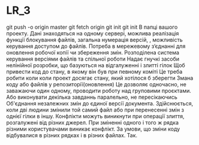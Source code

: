 # LR_3
git push -o origin master
git fetch origin
git init
git init
В папці вашого проекту.
Дані знаходяться на одному сервері, можлива реалізація функції блокування файлів, загальна нумерація версій, , можливість керування доступом до файлів.
Потреба в мережевому з‘єднанні для оновлення робочої копії  чи збереження змін.
Розподілена система керування версіями файлів та спільної роботи
Надає гнучкі засоби нелінійної розробки, що базуються на відгалуженні і злитті гілок
Щоб привести код до стану, в якому він був при певному коміті
Це треба робити коли коли проект досягає стану, який хотілося б зберегти
Змана коду або файлів у репозиторії(оновлення)
Це дозволяє одночасно, не заважаючи один одному, проводити роботу над груповими проєктами. Або виконувати декілька завданнь паралельно, не пересікаючись
Об'єднання незалежних змін до єдиної версії документа.  Здійснюється, коли дві людини змінили той самий файл або при перенесенні змін з однієї гілки в іншу.
Конфлікти можуть виникнути при операції злиття, розгалужені від різних джерел. При зміненні одного і того ж рядка різними користувачами виникає конфлікт.
За умови, що зміни коду відбувалися в різних рядках і в різних файлах.
Так.
